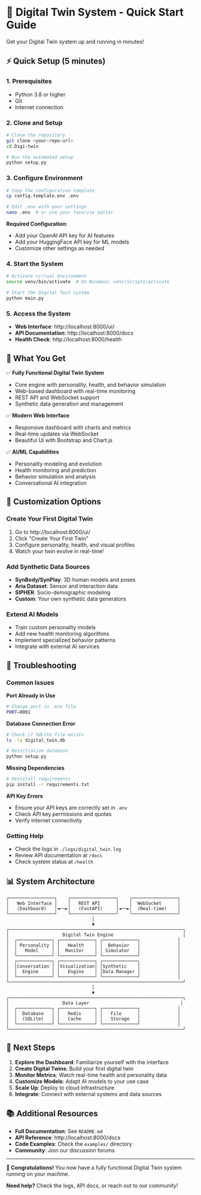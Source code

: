 # 🚀 Digital Twin System - Quick Start Guide

Get your Digital Twin system up and running in minutes!

## ⚡ Quick Setup (5 minutes)

### 1. **Prerequisites**
- Python 3.8 or higher
- Git
- Internet connection

### 2. **Clone and Setup**
```bash
# Clone the repository
git clone <your-repo-url>
cd Digi-twin

# Run the automated setup
python setup.py
```

### 3. **Configure Environment**
```bash
# Copy the configuration template
cp config.template.env .env

# Edit .env with your settings
nano .env  # or use your favorite editor
```

**Required Configuration:**
- Add your OpenAI API key for AI features
- Add your HuggingFace API key for ML models
- Customize other settings as needed

### 4. **Start the System**
```bash
# Activate virtual environment
source venv/bin/activate  # On Windows: venv\Scripts\activate

# Start the Digital Twin system
python main.py
```

### 5. **Access the System**
- **Web Interface**: http://localhost:8000/ui/
- **API Documentation**: http://localhost:8000/docs
- **Health Check**: http://localhost:8000/health

## 🎯 What You Get

✅ **Fully Functional Digital Twin System**
- Core engine with personality, health, and behavior simulation
- Web-based dashboard with real-time monitoring
- REST API and WebSocket support
- Synthetic data generation and management

✅ **Modern Web Interface**
- Responsive dashboard with charts and metrics
- Real-time updates via WebSocket
- Beautiful UI with Bootstrap and Chart.js

✅ **AI/ML Capabilities**
- Personality modeling and evolution
- Health monitoring and prediction
- Behavior simulation and analysis
- Conversational AI integration

## 🔧 Customization Options

### **Create Your First Digital Twin**
1. Go to http://localhost:8000/ui/
2. Click "Create Your First Twin"
3. Configure personality, health, and visual profiles
4. Watch your twin evolve in real-time!

### **Add Synthetic Data Sources**
- **SynBody/SynPlay**: 3D human models and poses
- **Aria Dataset**: Sensor and interaction data
- **SIPHER**: Socio-demographic modeling
- **Custom**: Your own synthetic data generators

### **Extend AI Models**
- Train custom personality models
- Add new health monitoring algorithms
- Implement specialized behavior patterns
- Integrate with external AI services

## 🚨 Troubleshooting

### **Common Issues**

**Port Already in Use**
```bash
# Change port in .env file
PORT=8001
```

**Database Connection Error**
```bash
# Check if SQLite file exists
ls -la digital_twin.db

# Reinitialize database
python setup.py
```

**Missing Dependencies**
```bash
# Reinstall requirements
pip install -r requirements.txt
```

**API Key Errors**
- Ensure your API keys are correctly set in `.env`
- Check API key permissions and quotas
- Verify internet connectivity

### **Getting Help**
- Check the logs in `./logs/digital_twin.log`
- Review API documentation at `/docs`
- Check system status at `/health`

## 📊 System Architecture

```
┌─────────────────┐    ┌─────────────────┐    ┌─────────────────┐
│   Web Interface │    │   REST API      │    │  WebSocket      │
│   (Dashboard)   │◄──►│   (FastAPI)     │◄──►│  (Real-time)    │
└─────────────────┘    └─────────────────┘    └─────────────────┘
                                │
                                ▼
┌─────────────────────────────────────────────────────────────────┐
│                    Digital Twin Engine                          │
│  ┌─────────────┐ ┌─────────────┐ ┌─────────────┐              │
│  │ Personality │ │   Health    │ │  Behavior   │              │
│  │   Model     │ │  Monitor    │ │ Simulator   │              │
│  └─────────────┘ └─────────────┘ └─────────────┘              │
│  ┌─────────────┐ ┌─────────────┐ ┌─────────────┐              │
│  │Conversation │ │Visualization│ │Synthetic    │              │
│  │  Engine     │ │   Engine    │ │Data Manager │              │
│  └─────────────┘ └─────────────┘ └─────────────┘              │
└─────────────────────────────────────────────────────────────────┘
                                │
                                ▼
┌─────────────────────────────────────────────────────────────────┐
│                    Data Layer                                  │
│  ┌─────────────┐ ┌─────────────┐ ┌─────────────┐              │
│  │  Database   │ │   Redis     │ │   File      │              │
│  │  (SQLite)   │ │   Cache     │ │   Storage   │              │
│  └─────────────┘ └─────────────┘ └─────────────┘              │
└─────────────────────────────────────────────────────────────────┘
```

## 🚀 Next Steps

1. **Explore the Dashboard**: Familiarize yourself with the interface
2. **Create Digital Twins**: Build your first digital twin
3. **Monitor Metrics**: Watch real-time health and personality data
4. **Customize Models**: Adapt AI models to your use case
5. **Scale Up**: Deploy to cloud infrastructure
6. **Integrate**: Connect with external systems and data sources

## 📚 Additional Resources

- **Full Documentation**: See `README.md`
- **API Reference**: http://localhost:8000/docs
- **Code Examples**: Check the `examples/` directory
- **Community**: Join our discussion forums

---

**🎉 Congratulations!** You now have a fully functional Digital Twin system running on your machine.

**Need help?** Check the logs, API docs, or reach out to our community!
